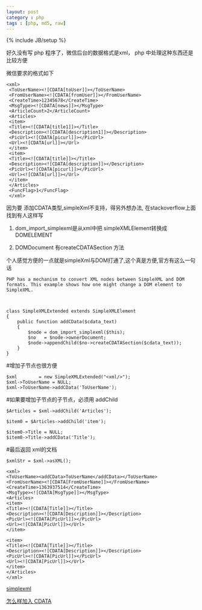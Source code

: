 ```yaml
---
layout: post
category : php
tags : [php, md5, raw]
---
```

{% include JB/setup %}

好久没有写 php 程序了，微信后台的数据格式是xml， php 中处理这种东西还是比较方便  


微信要求的格式如下

    <xml>
     <ToUserName><![CDATA[toUser]]></ToUserName>
     <FromUserName><![CDATA[fromUser]]></FromUserName>
     <CreateTime>12345678</CreateTime>
     <MsgType><![CDATA[news]]></MsgType>
     <ArticleCount>2</ArticleCount>
     <Articles>
     <item>
     <Title><![CDATA[title1]]></Title> 
     <Description><![CDATA[description1]]></Description>
     <PicUrl><![CDATA[picurl]]></PicUrl>
     <Url><![CDATA[url]]></Url>
     </item>
     <item>
     <Title><![CDATA[title]]></Title>
     <Description><![CDATA[description]]></Description>
     <PicUrl><![CDATA[picurl]]></PicUrl>
     <Url><![CDATA[url]]></Url>
     </item>
     </Articles>
     <FuncFlag>1</FuncFlag>
     </xml> 

因为要 添加CDATA类型,simpleXml不支持，得另外想办法, 在stackoverflow上面找到有人这样写

1. dom_import_simplexml是从xml中把 simpleXMLElement转换成 DOMELEMENT  

2. DOMDocument 有createCDATASection 方法  

个人感觉方便的一点就是simpleXml与DOM打通了,这个真是方便,官方有这么一句话  

    PHP has a mechanism to convert XML nodes between SimpleXML and DOM formats. This example shows how one might change a DOM element to SimpleXML.



    class SimpleXMLExtended extends SimpleXMLElement
    {
        public function addCData($cdata_text)
        {   
            $node = dom_import_simplexml($this); 
            $no   = $node->ownerDocument; 
            $node->appendChild($no->createCDATASection($cdata_text)); 
        }   
    } 

#增加子节点也很方便

    $xml        = new SimpleXMLExtended("<xml/>"); 
    $xml->ToUserName = NULL;
    $xml->ToUserName->addCData('ToUserName');

#如果要增加子节点的子节点，必须用 addChild  

    $Articles = $xml->addChild('Articles');

    $item0 = $Articles->addChild('item');

    $item0->Title = NULL;
    $item0->Title->addCData('Title');

#最后返回 xml的文档

    $xmlStr = $xml->asXML(); 

    <xml>
    <ToUserName><addCData>ToUserName</addCData></ToUserName>
    <FromUserName><![CDATA[FromUserName]]></FromUserName>
    <CreateTime>1363937514</CreateTime>
    <MsgType><![CDATA[MsgType]]></MsgType>
    <Articles>
    <item>
    <Title><![CDATA[Title]]></Title>
    <Description><![CDATA[Description]]></Description>
    <PicUrl><![CDATA[PicUrl]]></PicUrl>
    <Url><![CDATA[PicUrl]]></Url>
    </item>

    <item>
    <Title><![CDATA[Title]]></Title>
    <Description><![CDATA[Description]]></Description>
    <PicUrl><![CDATA[PicUrl]]></PicUrl>
    <Url><![CDATA[PicUrl]]></Url>
    </item>
    </Articles>
    </xml>


[simplexml](http://www.php.net/manual/en/book.simplexml.php 'simplexml处理xml真的是很方便')


[怎么样加入 CDATA](http://stackoverflow.com/questions/6260224/how-to-write-cdata-using-simplexmlelement '怎么样加入 CDATA')


